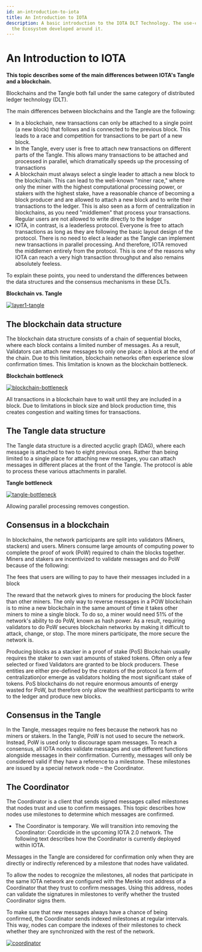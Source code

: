 ```yaml
---
id: an-introduction-to-iota
title: An Introduction to IOTA
description: A basic introduction to the IOTA DLT Technology. The use-cases and
  the Ecosystem developed around it.
---
```


# An Introduction to IOTA

**This topic describes some of the main differences between IOTA's Tangle and a blockchain.**

Blockchains and the Tangle both fall under the same category of distributed ledger technology (DLT).

The main differences between blockchains and the Tangle are the following:

- In a blockchain, new transactions can only be attached to a single point (a new block) that follows and is connected to the previous block. This leads to a race and competition for transactions to be part of a new block.
- In the Tangle, every user is free to attach new transactions on different parts of the Tangle. This allows many transactions to be attached and processed in parallel, which dramatically speeds up the processing of transactions
- A blockchain must always select a single leader to attach a new block to the blockchain. This can lead to the well-known "miner race," where only the miner with the highest computational processing power, or stakers with the highest stake, have a reasonable chance of becoming a block producer and are allowed to attach a new block and to write their transactions to the ledger. This is also seen as a form of centralization in blockchains, as you need "middlemen" that process your transactions. Regular users are not allowed to write directly to the ledger
- IOTA, in contrast, is a leaderless protocol. Everyone is free to attach transactions as long as they are following the basic layout design of the protocol. There is no need to elect a leader as the Tangle can implement new transactions in parallel processing. And therefore, IOTA removed the middlemen entirely from the protocol. This is one of the reasons why IOTA can reach a very high transaction throughput and also remains absolutely feeless.

To explain these points, you need to understand the differences between the data structures and the consensus mechanisms in these DLTs.

**Blockchain vs. Tangle**

[![layer1-tangle](/img/learn/layer1-tangle.png)](/img/learn/layer1-tangle.png)

## The blockchain data structure

The blockchain data structure consists of a chain of sequential blocks, where each block contains a limited number of messages. As a result, Validators can attach new messages to only one place: a block at the end of the chain. Due to this limitation, blockchain networks often experience slow confirmation times. This limitation is known as the blockchain bottleneck.

**Blockchain bottleneck**

[![blockchain-bottleneck](/img/learn/blockchain-bottleneck.gif)](/img/learn/blockchain-bottleneck.gif)

All transactions in a blockchain have to wait until they are included in a block. Due to limitations in block size and block production time, this creates congestion and waiting times for transactions.

## The Tangle data structure

The Tangle data structure is a directed acyclic graph (DAG), where each message is attached to two to eight previous ones. Rather than being limited to a single place for attaching new messages, you can attach messages in different places at the front of the Tangle. The protocol is able to process these various attachments in parallel.

**Tangle bottleneck**

[![tangle-bottleneck](/img/learn/tangle-bottleneck.gif)](/img/learn/tangle-bottleneck.gif)

Allowing parallel processing removes congestion.

## Consensus in a blockchain

In blockchains, the network participants are split into validators (Miners, stackers) and users. Miners consume large amounts of computing power to complete the proof of work (PoW) required to chain the blocks together. Miners and stakers are incentivized to validate messages and do PoW because of the following:

The fees that users are willing to pay to have their messages included in a block

The reward that the network gives to miners for producing the block faster than other miners. The only way to reverse messages in a POW blockchain is to mine a new blockchain in the same amount of time it takes other miners to mine a single block. To do so, a miner would need 51% of the network's ability to do PoW, known as hash power. As a result, requiring validators to do PoW secures blockchain networks by making it difficult to attack, change, or stop. The more miners participate, the more secure the network is.

Producing blocks as a stacker in a proof of stake (PoS) Blockchain usually requires the staker to own vast amounts of staked tokens. Often only a few selected or fixed Validators are granted to be block producers. These entities are either pre-defined by the creators of the protocol (a form of centralization)or emerge as validators holding the most significant stake of tokens. PoS blockchains do not require enormous amounts of energy wasted for PoW, but therefore only allow the wealthiest participants to write to the ledger and produce new blocks.

## Consensus in the Tangle

In the Tangle, messages require no fees because the network has no miners or stakers. In the Tangle, PoW is not used to secure the network. Instead, PoW is used only to discourage spam messages. To reach a consensus, all IOTA nodes validate messages and use different functions alongside messages in their confirmation. Currently, messages will only be considered valid if they have a reference to a milestone. These milestones are issued by a special network node – the Coordinator.

## The Coordinator

The Coordinator is a client that sends signed messages called milestones that nodes trust and use to confirm messages. This topic describes how nodes use milestones to determine which messages are confirmed.

- The Coordinator is temporary. We will transition into removing the Coordinator: Coordicide in the upcoming IOTA 2.0 network. The following text describes how the Coordinator is currently deployed within IOTA.

Messages in the Tangle are considered for confirmation only when they are directly or indirectly referenced by a milestone that nodes have validated.

To allow the nodes to recognize the milestones, all nodes that participate in the same IOTA network are configured with the Merkle root address of a Coordinator that they trust to confirm messages. Using this address, nodes can validate the signatures in milestones to verify whether the trusted Coordinator signs them.

To make sure that new messages always have a chance of being confirmed, the Coordinator sends indexed milestones at regular intervals. This way, nodes can compare the indexes of their milestones to check whether they are synchronized with the rest of the network.

[![coordinator](/img/learn/milestones.gif)](/img/learn/milestones.gif)
